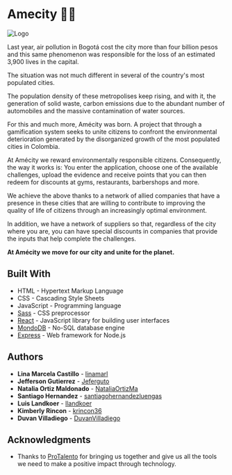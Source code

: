 # Amecity 🍃🌳

![Logo](https://i.imgur.com/tbTGqWo.png)

Last year, air pollution in Bogotá cost the city more than four billion pesos and this same phenomenon was responsible for the loss of an estimated 3,900 lives in the capital.

The situation was not much different in several of the country's most populated cities.

The population density of these metropolises keep rising, and with it, the generation of solid waste, carbon emissions due to the abundant number of automobiles and the massive contamination of water sources.

For this and much more, Amécity was born. A project that through a gamification system seeks to unite citizens to confront the environmental deterioration generated by the disorganized growth of the most populated cities in Colombia.

At Amécity we reward environmentally responsible citizens. Consequently, the way it works is: You enter the application, choose one of the available challenges, upload the evidence and receive points that you can then redeem for discounts at gyms, restaurants, barbershops and more.

We achieve the above thanks to a network of allied companies that have a presence in these cities that are willing to contribute to improving the quality of life of citizens through an increasingly optimal environment.

In addition, we have a network of suppliers so that, regardless of the city where you are, you can have special discounts in companies that provide the inputs that help complete the challenges.

**At Amécity we move for our city and unite for the planet.**

## Built With

* HTML - Hypertext Markup Language
* CSS - Cascading Style Sheets
* JavaScript - Programming language
* [Sass](https://sass-lang.com/) - CSS preprocessor
* [React](https://reactjs.org/) - JavaScript library for building user interfaces
* [MondoDB](https://www.mongodb.com/) - No-SQL database engine
* [Express](https://expressjs.com/) - Web framework for Node.js


## Authors

* **Lina Marcela Castillo** - [linamarl](https://github.com/linamarl)
* **Jefferson Gutierrez** - [Jeferguto](https://github.com/Jeferguto)
* **Natalia Ortiz Maldonado** - [NataliaOrtizMa](https://github.com/NataliaOrtizMa)
* **Santiago Hernandez** - [santiagohernandezluengas](https://github.com/santiagohernandezluengas)
* **Luis Landkoer** - [llandkoer](https://github.com/llandkoer)
* **Kimberly Rincon** - [krincon36](https://github.com/krincon36)
* **Duvan Villadiego** - [DuvanVilladiego](https://github.com/DuvanVilladiego)

## Acknowledgments

* Thanks to [ProTalento](https://protalento.org/) for bringing us together and give us all the tools we need to make a positive impact through technology.
